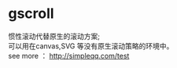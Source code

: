 # gscroll
惯性滚动代替原生的滚动方案;<br>
可以用在canvas,SVG 等没有原生滚动策略的环境中。<br>
see more ：   http://simpleqq.com/test
 
